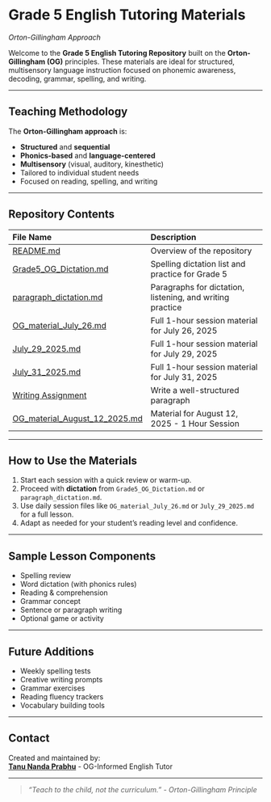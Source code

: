 # Grade 5 English Tutoring Materials 

_Orton-Gillingham Approach_

Welcome to the **Grade 5 English Tutoring Repository** built on the **Orton-Gillingham (OG)** principles. These materials are ideal for structured, multisensory language instruction focused on phonemic awareness, decoding, grammar, spelling, and writing.

---


## Teaching Methodology

The **Orton-Gillingham approach** is:
- **Structured** and **sequential**
- **Phonics-based** and **language-centered**
- **Multisensory** (visual, auditory, kinesthetic)
- Tailored to individual student needs
- Focused on reading, spelling, and writing

---

## Repository Contents

| File Name                    | Description                                                 |
|:-----------------------------|:-------------------------------------------------------------|
| [README.md](https://github.com/Tanu-N-Prabhu/Orton-Gillingham-Approach/blob/main/README.md)             | Overview of the repository                                  |
| [Grade5_OG_Dictation.md](https://github.com/Tanu-N-Prabhu/Orton-Gillingham-Approach/blob/main/Grade5_OG_Dictation.md)   | Spelling dictation list and practice for Grade 5            |
| [paragraph_dictation.md](https://github.com/Tanu-N-Prabhu/Orton-Gillingham-Approach/blob/main/paragraph_dictation.md)    | Paragraphs for dictation, listening, and writing practice   |
| [OG_material_July_26.md](https://github.com/Tanu-N-Prabhu/Orton-Gillingham-Approach/blob/main/OG_material_July_26.md)    | Full 1-hour session material for July 26, 2025              |
| [July_29_2025.md](https://github.com/Tanu-N-Prabhu/Orton-Gillingham-Approach/blob/main/July_29_2025.md)         | Full 1-hour session material for July 29, 2025              |
|[July_31_2025.md](https://github.com/Tanu-N-Prabhu/Orton-Gillingham-Approach/blob/main/OG_material_July_31_2025.md) | Full 1-hour session material for July 31, 2025 |
| [Writing Assignment](https://github.com/Tanu-N-Prabhu/Orton-Gillingham-Approach/blob/main/writing_assignment_August_09_2025.md) | Write a well-structured paragraph |
| [OG_material_August_12_2025.md](https://github.com/Tanu-N-Prabhu/Orton-Gillingham-Approach/blob/main/OG_material_August_12_2025.md) | Material for August 12, 2025 - 1 Hour Session |
---

## How to Use the Materials

1. Start each session with a quick review or warm-up.
2. Proceed with **dictation** from `Grade5_OG_Dictation.md` or `paragraph_dictation.md`.
3. Use daily session files like `OG_material_July_26.md` or `July_29_2025.md` for a full lesson.
4. Adapt as needed for your student’s reading level and confidence.

---

## Sample Lesson Components

- Spelling review
- Word dictation (with phonics rules)
- Reading & comprehension
- Grammar concept
- Sentence or paragraph writing
- Optional game or activity

---

## Future Additions

- Weekly spelling tests
- Creative writing prompts
- Grammar exercises
- Reading fluency trackers
- Vocabulary building tools

---

## Contact

Created and maintained by:  
**[Tanu Nanda Prabhu](tanunandaprabhu96@gmail.com)** - OG-Informed English Tutor  
 

---

> _“Teach to the child, not the curriculum.” - Orton-Gillingham Principle_

